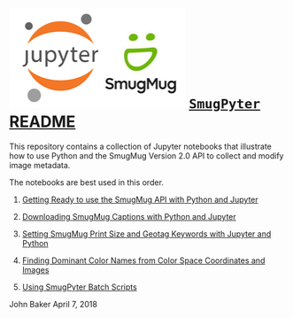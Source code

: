 ![](jupysmug.png) [`SmugPyter` README](https://analyzethedatanotthedrivel.org/2017/12/24/downloading-smugmug-captions-with-python-and-jupyter/)
====================================================================================

This repository contains a collection of Jupyter notebooks that illustrate how to use Python
and the SmugMug Version 2.0 API to collect and modify image metadata.

The notebooks are best used in this order.

1. [Getting Ready to use the SmugMug API with Python and Jupyter](https://github.com/bakerjd99/smugpyter/blob/master/notebooks/Getting%20Ready%20to%20use%20the%20SmugMug%20API%20with%20Python%20and%20Jupyter.ipynb)

2. [Downloading SmugMug Captions with Python and Jupyter](https://github.com/bakerjd99/smugpyter/blob/master/notebooks/Downloading%20Smugmug%20Captions%20with%20Jupyter%20and%20Python.ipynb)

3. [Setting SmugMug Print Size and Geotag Keywords with Jupyter and Python](https://github.com/bakerjd99/smugpyter/blob/master/notebooks/Setting%20SmugMug%20Print%20Size%20Keywords%20with%20Jupyter%20and%20Python.ipynb)

4. [Finding Dominant Color Names from Color Space Coordinates and Images](https://github.com/bakerjd99/smugpyter/blob/master/notebooks/Finding%20Dominant%20Color%20Names%20from%20Color%20Space%20Coordinates%20and%20Images.ipynb)

5. [Using SmugPyter Batch Scripts]()

John Baker
April 7, 2018
